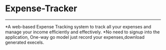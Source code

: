 # Expense-Tracker
---
*A web-based Expense Tracking system to track all your expenses and manage your income efficiently and effectively. 
*No need to signup into the application, One-way go model just record your expenses,download generated execels.
